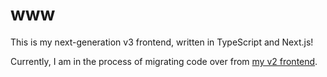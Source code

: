 # www

This is my next-generation v3 frontend, written in TypeScript and Next.js!

Currently, I am in the process of migrating code over from [my v2 frontend](../astrid_tech_frontend).
